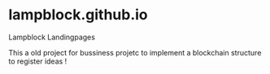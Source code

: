 # lampblock.github.io
Lampblock Landingpages

This a old project for bussiness projetc to implement a blockchain structure to register ideas !

